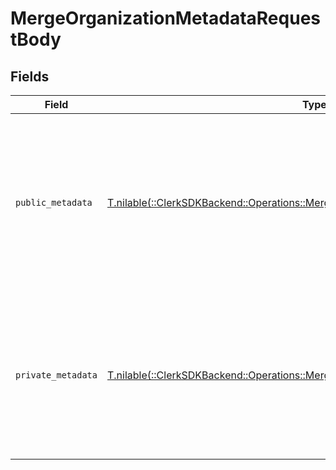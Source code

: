 # MergeOrganizationMetadataRequestBody


## Fields

| Field                                                                                                                                                     | Type                                                                                                                                                      | Required                                                                                                                                                  | Description                                                                                                                                               |
| --------------------------------------------------------------------------------------------------------------------------------------------------------- | --------------------------------------------------------------------------------------------------------------------------------------------------------- | --------------------------------------------------------------------------------------------------------------------------------------------------------- | --------------------------------------------------------------------------------------------------------------------------------------------------------- |
| `public_metadata`                                                                                                                                         | [T.nilable(::ClerkSDKBackend::Operations::MergeOrganizationMetadataPublicMetadata)](../../models/operations/mergeorganizationmetadatapublicmetadata.md)   | :heavy_minus_sign:                                                                                                                                        | Metadata saved on the organization, that is visible to both your frontend and backend.<br/>The new object will be merged with the existing value.         |
| `private_metadata`                                                                                                                                        | [T.nilable(::ClerkSDKBackend::Operations::MergeOrganizationMetadataPrivateMetadata)](../../models/operations/mergeorganizationmetadataprivatemetadata.md) | :heavy_minus_sign:                                                                                                                                        | Metadata saved on the organization that is only visible to your backend.<br/>The new object will be merged with the existing value.                       |
